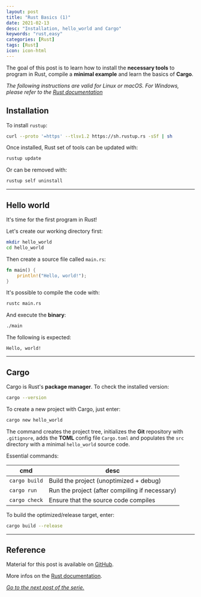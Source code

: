 ```yaml
---
layout: post
title: "Rust Basics (1)"
date: 2021-02-13
desc: "Installation, hello_world and Cargo"
keywords: "rust,easy"
categories: [Rust]
tags: [Rust]
icon: icon-html
---
```


The goal of this post is to learn how to install the **necessary tools** to program in Rust,
compile a **minimal example** and learn the basics of **Cargo**.

*The following instructions are valid for Linux or macOS. For Windows, please refer to the [Rust documentation](https://doc.rust-lang.org/book/ch01-01-installation.html)*

## Installation

To install `rustup`:

```sh
curl --proto '=https' --tlsv1.2 https://sh.rustup.rs -sSf | sh
```

Once installed, Rust set of tools can be updated with:

```sh
rustup update
```

Or can be removed with:

```sh
rustup self uninstall
```

---

## Hello world

It's time for the first program in Rust!

Let's create our working directory first:

```sh
mkdir hello_world
cd hello_world
```

Then create a source file called `main.rs`:

```rust
fn main() {
    println!("Hello, world!");
}
```

It's possible to compile the code with:

```sh
rustc main.rs
```

And execute the **binary**:

```sh
./main
```

The following is expected:

```
Hello, world!
```

---

## Cargo

Cargo is Rust's **package manager**. To check the installed version:

```sh
cargo --version
```

To create a new project with Cargo, just enter:

```sh
cargo new hello_world
```

The command creates the project tree, initializes the **Git** repository
with `.gitignore`, adds the **TOML** config file `Cargo.toml` and
populates the `src` directory with a minimal `hello_world` source code.

Essential commands:

cmd | desc
----|-----
`cargo build` | Build the project (unoptimized + debug)
`cargo run` | Run the project (after compiling if necessary)
`cargo check` | Ensure that the source code compiles

To build the optimized/release target, enter:

```sh
cargo build --release
```

---

## Reference

Material for this post is available on [GitHub](https://github.com/GuillaumeFavelier/blog_rust_basics_1).

More infos on the [Rust documentation](https://doc.rust-lang.org).

*[Go to the next post of the serie.](https://guillaumefavelier.github.io/rust/2021/02/21/rust_basics_2.html)*

